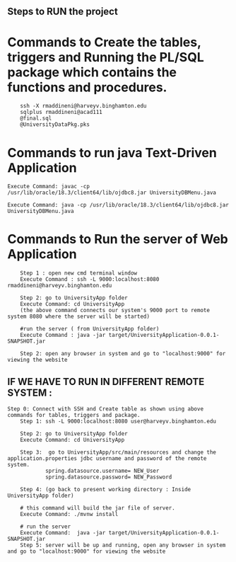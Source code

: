 ## Steps to RUN the project

# Commands to Create the tables, triggers and Running the PL/SQL package which contains the functions and procedures.
        ssh -X rmaddineni@harveyv.binghamton.edu
        sqlplus rmaddineni@acad111
        @final.sql
        @UniversityDataPkg.pks


# Commands to run java Text-Driven Application

	Execute Command: javac -cp /usr/lib/oracle/18.3/client64/lib/ojdbc8.jar UniversityDBMenu.java

	Execute Command: java -cp /usr/lib/oracle/18.3/client64/lib/ojdbc8.jar UniversityDBMenu.java

	

# Commands to Run the server of Web Application
        Step 1 : open new cmd terminal window
        Execute Command : ssh -L 9000:localhost:8080 rmaddineni@harveyv.binghamton.edu
        
        Step 2: go to UniversityApp folder
        Execute Command: cd UniversityApp
        (the above command connects our system's 9000 port to remote system 8080 where the server will be started)

        #run the server ( from UniversityApp folder)    
        Execute Command : java -jar target/UniversityApplication-0.0.1-SNAPSHOT.jar

        Step 2: open any browser in system and go to "localhost:9000" for viewing the website


## IF WE HAVE TO RUN IN DIFFERENT REMOTE SYSTEM : 
	Step 0: Connect with SSH and Create table as shown using above commands for tables, triggers and package.
        Step 1: ssh -L 9000:localhost:8080 user@harveyv.binghamton.edu

        Step 2: go to UniversityApp folder
        Execute Command: cd UniversityApp

        Step 3:  go to UniversityApp/src/main/resources and change the application.properties jdbc username and password of the remote system.
                spring.datasource.username= NEW_User
                spring.datasource.password= NEW_Password

        Step 4: (go back to present working directory : Inside UniversityApp folder)

        # this command will build the jar file of server.
        Execute Command: ./mvnw install

        # run the server
        Execute Command:  java -jar target/UniversityApplication-0.0.1-SNAPSHOT.jar
        Step 5: server will be up and running, open any browser in system and go to "localhost:9000" for viewing the website

